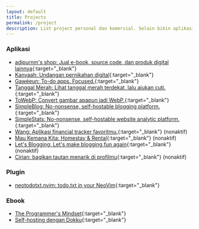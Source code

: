 ```yaml
---
layout: default
title: Projects
permalink: /project
description: List project personal dan komersial. Selain bikin aplikasi, saya juga nulis e-book.
---
```


### Aplikasi

* [adipurnm's shop: Jual e-book, source code, dan produk digital lainnya](https://shop.adipurnm.my.id){:target="_blank"}
* [Kanyaah: Undangan pernikahan digital](https://kanyaah.com){:target="_blank"}
* [Gawéeun: To-do apps. Focused.](https://gaweeun.my.id){:target="_blank"}
* [Tanggal Merah: Lihat tanggal merah terdekat, lalu ajukan cuti.](https://me.adipurnm.my.id/tools/tanggal-merah){:target="_blank"}
* [ToWebP: Convert gambar apapun jadi WebP.](https://towebp.adipurnm.my.id){:target="_blank"}
* [SimpleBlog: No-nonsense, self-hostable blogging platform.](https://github.com/adiprnm/simpleblog){:target="_blank"}
* [SimpleStats: No-nonsense, self-hostable website analytic platform.](https://github.com/adiprnm/simplestats){:target="_blank"}
* [Wang: Aplikasi financial tracker favoritmu.](https://gaweeun.my.id){:target="_blank"} (nonaktif)
* [Mau Kemana Kita: Homestay & Rental](https://maukemanakita.com){:target="_blank"} (nonaktif)
* [Let's Blogging: Let's make blogging fun again](https://letsblogging.xyz){:target="_blank"} (nonaktif)
* [Cirian: bagikan tautan menarik di profilmu](https://cirian.my.id){:target="_blank"} (nonaktif)

### Plugin

* [neotodotxt.nvim: todo.txt in your NeoVim](https://github.com/adiprnm/neotodotxt.nvim){:target="_blank"}

### Ebook

* [The Programmer's Mindset](https://me.adipurnm.my.id/ebooks/the-programmers-mindset){:target="_blank"}
* [Self-hosting dengan Dokku](https://me.adipurnm.my.id/ebooks/self-hosting-dengan-dokku){:target="_blank"}
